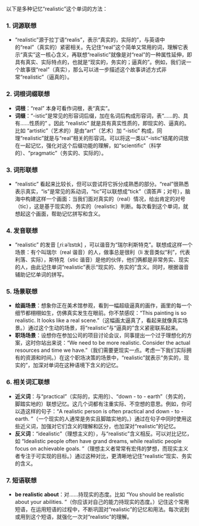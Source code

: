 以下是多种记忆“realistic”这个单词的方法：

### 1. 词源联想
 - “realistic”源于拉丁语“realis”，表示“真实的，实际的”，与英语中的“real”（真实的）紧密相关。先记住“real”这个简单又常用的词，理解它表示“真实”这一核心含义，再联想“realistic”就像是对“real”的一种属性延伸，即具有真实、实际特点的，也就是“现实的，务实的；逼真的”。例如，我们说一个故事很“real”（真实），那么可以进一步描述这个故事讲述方式非常“realistic”（逼真的）。 

### 2. 词根词缀联想
 - **词根**：“real” 本身可看作词根，表“真实”。
 - **词缀**：“-istic”是常见的形容词后缀，加在名词后构成形容词，表“……的、具有……性质的” 。因此 “realistic” 就是具有真实性质的，即现实的、逼真的。比如 “artistic”（艺术的）是由“art”（艺术）加 “-istic” 构成，同理“realistic”就是与“real”相关的形容词。可以将这一类以“-istic”结尾的词放在一起记忆，强化对这个后缀功能的理解，如“scientific”（科学的）、“pragmatic”（务实的、实际的）。 

### 3. 词形联想
 - “realistic” 看起来比较长，但可以尝试将它拆分成熟悉的部分。“real”很熟悉表示真实，“is”是常见的系动词，“tic”可以联想成“tick”（滴答声；对号），脑海中构建这样一个画面：当我们面对真实的（real）情况，给出肯定的对号（tic），这是基于现实的、务实的（realistic）判断。每次看到这个单词，就想起这个画面，帮助记忆拼写和含义。 

### 4. 发音联想
 - “realistic” 的发音 [ˌriːəˈlɪstɪk] ，可以谐音为“瑞尔利斯特克”。联想成这样一个场景：有个叫瑞尔（real 谐音）的人，做事总是很利（li 发音类似“利”，代表利落、实际），斯特克（stic 谐音）是他的伙伴，他们俩都是非常务实、现实的人，由此记住单词“realistic”表示“现实的、务实的”含义。同时，根据谐音辅助记忆单词的拼写。 

### 5. 场景联想
 - **绘画场景**：想象你正在美术馆参观，看到一幅超级逼真的画作，画里的每一个细节都栩栩如生，仿佛真实发生在眼前。你不禁感叹：“This painting is so realistic. It looks like a real scene.”（这幅画太逼真了，看起来就像真实场景。）通过这个生动的场景，将“realistic”与“逼真的”含义紧密联系起来。 
 - **职场场景**：设想你在参加公司的项目讨论会议，同事提出一个过于理想化的方案，这时你站出来说：“We need to be more realistic. Consider the actual resources and time we have.”（我们需要更现实一点。考虑一下我们实际拥有的资源和时间。）在这个职场决策的场景中，“realistic”就表示“务实的，现实的”，加深对单词在这种语境下含义的记忆。 

### 6. 相关词汇联想
 - **近义词**：与“practical”（实际的，实用的）、“down - to - earth”（务实的，脚踏实地的）联想记忆。这几个词都有注重实际、不空想的意思。例如，你可以造这样的句子：“A realistic person is often practical and down - to - earth. ”（一个现实的人通常是务实且脚踏实地的。）通过在句子中同时使用这些近义词，加强对它们含义的理解和区分，也加深对“realistic”的记忆。 
 - **反义词**：“idealistic”（理想主义的），与“realistic”含义相反。可以对比记忆，如 “Idealistic people often have grand dreams, while realistic people focus on achievable goals. ”（理想主义者常常有宏伟的梦想，而现实主义者专注于可实现的目标。）通过这种对比，更清晰地记住“realistic”现实、务实的含义。 

### 7. 短语联想
 - **be realistic about**：对……持现实的态度。比如 “You should be realistic about your abilities. ”（你应该对自己的能力持现实的态度。）记住这个常用短语，在运用短语的过程中，不断巩固对“realistic”的记忆和用法。每次说到或用到这个短语，就强化一次对“realistic”的理解。 